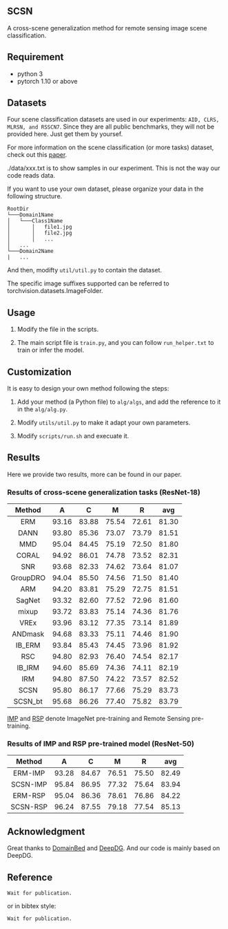 ## SCSN

A cross-scene generalization method for remote sensing image scene classification.

## Requirement

* python 3
* pytorch 1.10 or above

## Datasets

Four scene classification datasets are used in our experiments: `AID, CLRS, MLRSN, and RSSCN7`. Since they are all public benchmarks, they will not be provided here. Just get them by yoursef.

For more information on the scene classification (or more tasks) dataset, check out this [paper](https://ieeexplore.ieee.org/document/9393553).

./data/xxx.txt is to show samples in our experiment. This is not the way our code reads data.

If you want to use your own dataset, please organize your data in the following structure.

```
RootDir
└───Domain1Name
│   └───Class1Name
│       │   file1.jpg
│       │   file2.jpg
│       │   ...
│   ...
└───Domain2Name
|   ...    
```

And then, modifty `util/util.py` to contain the dataset.

The specific image suffixes supported can be referred to torchvision.datasets.ImageFolder.

## Usage

1. Modify the file in the scripts.

2. The main script file is `train.py`, and you can follow `run_helper.txt` to train or infer the model.

## Customization

It is easy to design your own method following the steps:

1. Add your method (a Python file) to `alg/algs`, and add the reference to it in the `alg/alg.py`.

2. Modify `utils/util.py` to make it adapt your own parameters.

3. Modify `scripts/run.sh` and execuate it.

## Results

Here we provide two results, more can be found in our paper.

### Results of cross-scene generalization tasks (ResNet-18)
|  Method  |    A   |    C   |    M   |    R   |   avg  |
|:--------:|:------:|:------:|:------:|:------:|:------:|
|    ERM   | 93.16  | 83.88  | 75.54  | 72.61  | 81.30  |
|   DANN   | 93.80  | 85.36  | 73.07  | 73.79  | 81.51  |
|    MMD   | 95.04  | 84.45  | 75.19  | 72.50  | 81.80  |
|   CORAL  | 94.92  | 86.01  | 74.78  | 73.52  | 82.31  |
|    SNR   | 93.68  | 82.33  | 74.62  | 73.64  | 81.07  |
| GroupDRO | 94.04  | 85.50  | 74.56  | 71.50  | 81.40  |
|    ARM   | 94.20  | 83.81  | 75.29  | 72.75  | 81.51  |
|  SagNet  | 93.32  | 82.60  | 77.52  | 72.96  | 81.60  |
|   mixup  | 93.72  | 83.83  | 75.14  | 74.36  | 81.76  |
|   VREx   | 93.96  | 83.12  | 77.35  | 73.14  | 81.89  |
|  ANDmask | 94.68  | 83.33  | 75.11  | 74.46  | 81.90  |
|  IB_ERM  | 93.84  | 85.43  | 74.45  | 73.96  | 81.92  |
|    RSC   | 94.80  | 82.93  | 76.40  | 74.54  | 82.17  |
|  IB_IRM  | 94.60  | 85.69  | 74.36  | 74.11  | 82.19  |
|    IRM   | 94.80  | 87.50  | 74.22  | 73.57  | 82.52  |
|   SCSN   | 95.80  | 86.17  | 77.66  | 75.29  | 83.73  |
|   SCSN_bt   | 95.68  | 86.26  | 77.40  | 75.82  | 83.79  |

[IMP](https://ieeexplore.ieee.org/abstract/document/5206848) and [RSP](https://ieeexplore.ieee.org/document/9782149) denote ImageNet pre-training and Remote Sensing pre-training.

### Results of IMP and RSP pre-trained model (ResNet-50)
|  Method  |    A   |    C   |    M   |    R   |   avg  |
|:--------:|:------:|:------:|:------:|:------:|:------:|
|  ERM-IMP | 93.28  | 84.67  | 76.51  | 75.50  | 82.49  |
| SCSN-IMP | 95.84  | 86.95  | 77.32  | 75.64  | 83.94  |
|  ERM-RSP | 95.04  | 86.36  | 78.61  | 76.86  | 84.22  |
| SCSN-RSP | 96.24  | 87.55  | 79.18  | 77.54  | 85.13  |

## Acknowledgment

Great thanks to [DomainBed](https://github.com/facebookresearch/DomainBed) and [DeepDG](https://github.com/jindongwang/transferlearning/tree/master/code/DeepDG). And our code is mainly based on DeepDG.

## Reference
```
Wait for publication.
```

or in bibtex style:

```
Wait for publication.
```
